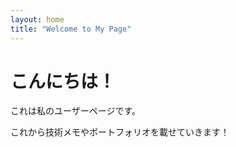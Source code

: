 ```yaml
---
layout: home
title: "Welcome to My Page"
---
```


# こんにちは！

これは私のユーザーページです。

これから技術メモやポートフォリオを載せていきます！

